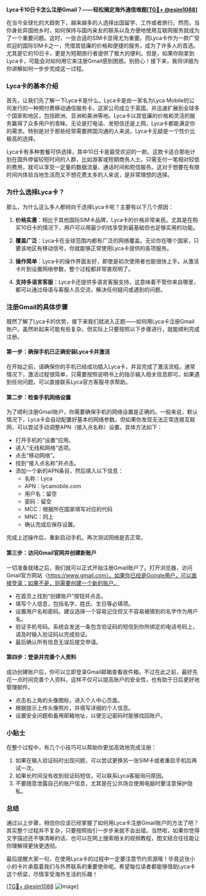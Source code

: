 **Lyca卡10日卡怎么注册Gmail？——轻松搞定海外通信难题[[TG💪+ @esim1088](https://t.me/s/esim1088)]**

在当今全球化的大趋势下，越来越多的人选择出国留学、工作或者旅行。然而，当你身处异国他乡时，如何保持与国内亲友的联系以及方便地使用互联网服务就成为了一个重要问题。这时，一张合适的SIM卡显得尤为重要。而Lyca卡作为一款广受欢迎的国际SIM卡之一，凭借其低廉的价格和便捷的服务，成为了许多人的首选。尤其是它的10日卡，更是为短期旅行者提供了极大的便利。但是，如果你刚拿到Lyca卡，可能会对如何用它来注册Gmail感到困惑。别担心！接下来，我将详细为你讲解如何一步步完成这一过程。

### Lyca卡的基本介绍

首先，让我们先了解一下Lyca卡是什么。Lyca卡是由一家名为Lyca Mobile的公司发行的一种预付费移动通信服务卡。这家公司成立于英国，并迅速扩展到全球多个国家和地区，包括欧洲、亚洲和美洲等地。Lyca卡以其低廉的价格和灵活的服务赢得了众多用户的青睐。无论是打电话、发短信还是上网，Lyca卡都能满足你的需求。特别是对于那些经常需要跨国沟通的人来说，Lyca卡无疑是一个性价比极高的选择。

Lyca卡有多种套餐可供选择，其中10日卡是最受欢迎的一款。这款卡适合那些计划在国外停留较短时间的人群，比如游客或短期商务人士。只需支付一笔相对较低的费用，就可以享受一定量的数据流量、通话时间和短信服务。这对于想要在有限时间内体验当地生活而又不想花费太多的人来说，是非常理想的选择。

### 为什么选择Lyca卡？

那么，为什么这么多人都倾向于选择Lyca卡呢？主要有以下几个原因：

1. **价格实惠**：相比于其他国际SIM卡品牌，Lyca卡的价格非常亲民。尤其是在购买10日卡的情况下，用户可以用最少的钱享受到最基础但也足够实用的功能。
   
2. **覆盖广泛**：Lyca卡在全球范围内都有广泛的网络覆盖。无论你在哪个国家，只要该地区有移动信号，你就能够正常使用Lyca卡提供的各项服务。

3. **操作简单**：Lyca卡的操作界面友好，即使是初次使用者也能很快上手。从激活卡片到设置网络参数，整个过程都非常直观明了。

4. **支持多语言客服**：Lyca卡还提供多语言客服支持，这意味着不管你来自哪里，都可以通过母语与客服人员交流，解决任何疑问或遇到的问题。

### 注册Gmail的具体步骤

既然了解了Lyca卡的优势，接下来我们就进入正题——如何用Lyca卡注册Gmail账户。虽然听起来可能有些复杂，但实际上只要按照以下步骤进行，就能顺利完成注册。

#### 第一步：确保手机已正确安装Lyca卡并激活

在开始之前，请确保你的手机已经成功插入Lyca卡，并且完成了激活流程。通常情况下，激活过程很简单，只需要按照说明书上的指示输入相关信息即可。如果遇到任何问题，可以直接联系Lyca官方客服寻求帮助。

#### 第二步：检查手机网络设置

为了顺利注册Gmail账户，你需要确保手机的网络设置是正确的。一般来说，默认情况下，Lyca卡会自动配置好基本的网络参数。但如果你发现无法正常连接互联网，可以尝试手动调整APN（接入点名称）设置。具体方法如下：

- 打开手机的“设置”应用。
- 进入“无线和网络”选项。
- 点击“移动网络”。
- 找到“接入点名称”并点击。
- 添加一个新的APN条目，然后填入以下信息：
  - 名称：Lyca
  - APN：lycamobile.com
  - 用户名：留空
  - 密码：留空
  - MCC：根据所在国家填写对应的代码
  - MNC：同上
  - 确认完成后保存设置。

完成上述操作后，重新启动手机，再次测试网络是否正常。

#### 第三步：访问Gmail官网并创建新账户

一切准备就绪之后，我们就可以正式开始注册Gmail账户了。打开浏览器，访问Gmail官方网站（https://www.gmail.com）。如果你已经是Google用户，可以直接登录；如果不是，则需要创建一个新的账户。

- 在首页上找到“创建账户”按钮并点击。
- 填写个人信息，包括名字、姓氏、生日等必填项。
- 设置用户名和密码。建议选择一个容易记住但又不容易被猜到的名字作为用户名。
- 验证手机号码。系统会发送一条包含验证码的短信到你所绑定的电话号码上，请及时输入验证码以完成验证。
- 最后确认所有信息无误后提交申请。

#### 第四步：登录并完善个人资料

成功创建账户后，你可以立即登录Gmail邮箱查看收件箱。不过在此之前，最好先花一点时间完善个人资料，这样不仅可以提高账户的安全性，也有助于日后更好地管理邮件。

- 点击右上角的头像图标，进入个人中心页面。
- 根据提示上传头像照片，并填写详细的个人信息。
- 设置安全问题和备用邮箱地址，以便忘记密码时能够找回账户。

### 小贴士

在整个过程中，有几个小技巧可以帮助你更加高效地完成注册：

1. 如果在输入验证码时出现问题，可以尝试更换另一张SIM卡或者重启手机后再试一次。
2. 如果长时间没有收到验证码短信，可以联系Lyca客服询问原因。
3. 不要随意泄露自己的账户信息，尤其是在公共场合使用电脑时要注意保护隐私。

### 总结

通过以上步骤，相信你应该已经掌握了如何用Lyca卡注册Gmail账户的方法了吧？其实整个过程并不复杂，只要按照指引一步步来就不会出错。当然啦，如果你觉得文字描述还不够清晰的话，也可以在网上搜索相关的视频教程，图文结合往往能让你理解得更快更透彻。

最后提醒大家一句，在使用Lyca卡的过程中一定要注意节约资源哦！毕竟这张小小的卡片承载着我们与外界联系的重要使命呢。希望每位读者都能够借助Lyca卡这个桥梁，尽情享受海外生活的乐趣！

[[TG💪+ @esim1088](https://t.me/s/esim1088) ![Image](https://i.postimg.cc/4NQfJmqS/Snipaste-2025-05-13-00-14-12.png)]